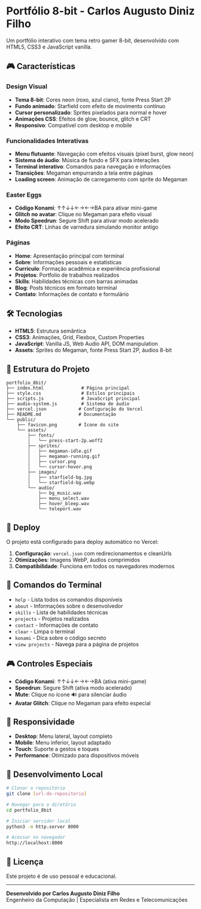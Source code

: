 # Portfólio 8-bit - Carlos Augusto Diniz Filho

Um portfólio interativo com tema retro gamer 8-bit, desenvolvido com HTML5, CSS3 e JavaScript vanilla.

## 🎮 Características

### Design Visual
- **Tema 8-bit**: Cores neon (roxo, azul ciano), fonte Press Start 2P
- **Fundo animado**: Starfield com efeito de movimento contínuo
- **Cursor personalizado**: Sprites pixelados para normal e hover
- **Animações CSS**: Efeitos de glow, bounce, glitch e CRT
- **Responsivo**: Compatível com desktop e mobile

### Funcionalidades Interativas
- **Menu flutuante**: Navegação com efeitos visuais (pixel burst, glow neon)
- **Sistema de áudio**: Música de fundo e SFX para interações
- **Terminal interativo**: Comandos para navegação e informações
- **Transições**: Megaman empurrando a tela entre páginas
- **Loading screen**: Animação de carregamento com sprite do Megaman

### Easter Eggs
- **Código Konami**: ↑↑↓↓←→←→BA para ativar mini-game
- **Glitch no avatar**: Clique no Megaman para efeito visual
- **Modo Speedrun**: Segure Shift para ativar modo acelerado
- **Efeito CRT**: Linhas de varredura simulando monitor antigo

### Páginas
- **Home**: Apresentação principal com terminal
- **Sobre**: Informações pessoais e estatísticas
- **Currículo**: Formação acadêmica e experiência profissional
- **Projetos**: Portfolio de trabalhos realizados
- **Skills**: Habilidades técnicas com barras animadas
- **Blog**: Posts técnicos em formato terminal
- **Contato**: Informações de contato e formulário

## 🛠️ Tecnologias

- **HTML5**: Estrutura semântica
- **CSS3**: Animações, Grid, Flexbox, Custom Properties
- **JavaScript**: Vanilla JS, Web Audio API, DOM manipulation
- **Assets**: Sprites do Megaman, fonte Press Start 2P, áudios 8-bit

## 📁 Estrutura do Projeto

```
portfolio_8bit/
├── index.html              # Página principal
├── style.css               # Estilos principais
├── scripts.js              # JavaScript principal
├── audio-system.js         # Sistema de áudio
├── vercel.json            # Configuração do Vercel
├── README.md              # Documentação
└── public/
    ├── favicon.png        # Ícone do site
    └── assets/
        ├── fonts/
        │   └── press-start-2p.woff2
        ├── sprites/
        │   ├── megaman-idle.gif
        │   ├── megaman-running.gif
        │   ├── cursor.png
        │   └── cursor-hover.png
        ├── images/
        │   ├── starfield-bg.jpg
        │   └── starfield-bg.webp
        └── audio/
            ├── bg_music.wav
            ├── menu_select.wav
            ├── hover_bleep.wav
            └── teleport.wav
```

## 🚀 Deploy

O projeto está configurado para deploy automático no Vercel:

1. **Configuração**: `vercel.json` com redirecionamentos e cleanUrls
2. **Otimizações**: Imagens WebP, áudios comprimidos
3. **Compatibilidade**: Funciona em todos os navegadores modernos

## 🎯 Comandos do Terminal

- `help` - Lista todos os comandos disponíveis
- `about` - Informações sobre o desenvolvedor
- `skills` - Lista de habilidades técnicas
- `projects` - Projetos realizados
- `contact` - Informações de contato
- `clear` - Limpa o terminal
- `konami` - Dica sobre o código secreto
- `view projects` - Navega para a página de projetos

## 🎮 Controles Especiais

- **Código Konami**: ↑↑↓↓←→←→BA (ativa mini-game)
- **Speedrun**: Segure Shift (ativa modo acelerado)
- **Mute**: Clique no ícone 🔊 para silenciar áudio
- **Avatar Glitch**: Clique no Megaman para efeito especial

## 📱 Responsividade

- **Desktop**: Menu lateral, layout completo
- **Mobile**: Menu inferior, layout adaptado
- **Touch**: Suporte a gestos e toques
- **Performance**: Otimizado para dispositivos móveis

## 🔧 Desenvolvimento Local

```bash
# Clonar o repositório
git clone [url-do-repositorio]

# Navegar para o diretório
cd portfolio_8bit

# Iniciar servidor local
python3 -m http.server 8000

# Acessar no navegador
http://localhost:8000
```

## 📄 Licença

Este projeto é de uso pessoal e educacional.

---

**Desenvolvido por Carlos Augusto Diniz Filho**  
Engenheiro da Computação | Especialista em Redes e Telecomunicações

